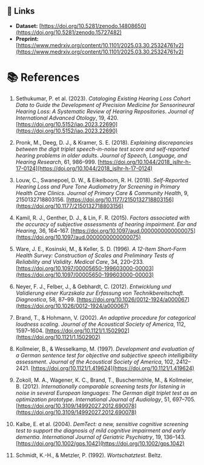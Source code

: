 ## 📁 Links

- **Dataset:** [https://doi.org/10.5281/zenodo.14808650](https://doi.org/10.5281/zenodo.15727482)  
- **Preprint:** [https://www.medrxiv.org/content/10.1101/2025.03.30.25324761v2](https://www.medrxiv.org/content/10.1101/2025.03.30.25324761v2)

# 📚 References

1. Sethukumar, P. et al. (2023). *Cataloging Existing Hearing Loss Cohort Data to Guide the Development of Precision Medicine for Sensorineural Hearing Loss: A Systematic Review of Hearing Repositories*. _Journal of International Advanced Otology_, 19, 420. [https://doi.org/10.5152/iao.2023.22690](https://doi.org/10.5152/iao.2023.22690)

2. Pronk, M., Deeg, D. J., & Kramer, S. E. (2018). *Explaining discrepancies between the digit triplet speech-in-noise test score and self-reported hearing problems in older adults*. _Journal of Speech, Language, and Hearing Research_, 61, 986–999. [https://doi.org/10.1044/2018_jslhr-h-17-0124](https://doi.org/10.1044/2018_jslhr-h-17-0124)

3. Louw, C., Swanepoel, D. W., & Eikelboom, R. H. (2018). *Self-Reported Hearing Loss and Pure Tone Audiometry for Screening in Primary Health Care Clinics*. _Journal of Primary Care & Community Health_, 9, 2150132718803156. [https://doi.org/10.1177/2150132718803156](https://doi.org/10.1177/2150132718803156)

4. Kamil, R. J., Genther, D. J., & Lin, F. R. (2015). *Factors associated with the accuracy of subjective assessments of hearing impairment*. _Ear and Hearing_, 36, 164–167. [https://doi.org/10.1097/aud.0000000000000075](https://doi.org/10.1097/aud.0000000000000075)

5. Ware, J. E., Kosinski, M., & Keller, S. D. (1996). *A 12-Item Short-Form Health Survey: Construction of Scales and Preliminary Tests of Reliability and Validity*. _Medical Care_, 34, 220–233. [https://doi.org/10.1097/00005650-199603000-00003](https://doi.org/10.1097/00005650-199603000-00003)

6. Neyer, F. J., Felber, J., & Gebhardt, C. (2012). *Entwicklung und Validierung einer Kurzskala zur Erfassung von Technikbereitschaft*. _Diagnostica_, 58, 87–99. [https://doi.org/10.1026/0012-1924/a000067](https://doi.org/10.1026/0012-1924/a000067)

7. Brand, T., & Hohmann, V. (2002). *An adaptive procedure for categorical loudness scaling*. _Journal of the Acoustical Society of America_, 112, 1597–1604. [https://doi.org/10.1121/1.1502902](https://doi.org/10.1121/1.1502902)

8. Kollmeier, B., & Wesselkamp, M. (1997). *Development and evaluation of a German sentence test for objective and subjective speech intelligibility assessment*. _Journal of the Acoustical Society of America_, 102, 2412–2421. [https://doi.org/10.1121/1.419624](https://doi.org/10.1121/1.419624)

9. Zokoll, M. A., Wagener, K. C., Brand, T., Buschermöhle, M., & Kollmeier, B. (2012). *Internationally comparable screening tests for listening in noise in several European languages: The German digit triplet test as an optimization prototype*. _International Journal of Audiology_, 51, 697–705. [https://doi.org/10.3109/14992027.2012.690078](https://doi.org/10.3109/14992027.2012.690078)

10. Kalbe, E. et al. (2004). *DemTect: a new, sensitive cognitive screening test to support the diagnosis of mild cognitive impairment and early dementia*. _International Journal of Geriatric Psychiatry_, 19, 136–143. [https://doi.org/10.1002/gps.1042](https://doi.org/10.1002/gps.1042)

11. Schmidt, K.-H., & Metzler, P. (1992). *Wortschatztest*. Beltz.



